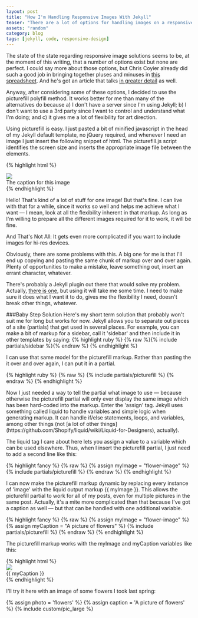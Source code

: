 ```yaml
---
layout: post
title: "How I'm Handling Responsive Images With Jekyll"
teaser: "There are a lot of options for handling images on a responsive site and none are perfect — hence the need for baby steps. For me, that means using the picturefill.js polyfill combined with a Jekyll/liquid hack. I know there's got to be a better way, but since I'm not sure what that is just yet, I'll do this."
assets: "random"
category: blog
tags: [jekyll, code, responsive-design]
---
```

The state of the state regarding responsive image solutions seems to be, at the moment of this writing, that a number of options exist but none are perfect. I could say more about those options, but Chris Coyier already did such a good job in bringing together pluses and minuses in [this spreadsheet](https://docs.google.com/spreadsheet/ccc?key=0Al0lI17fOl9DdDgxTFVoRzFpV3VCdHk2NTBmdVI2OXc#gid=0). And he's got an article that talks [in greater detail](http://css-tricks.com/which-responsive-images-solution-should-you-use/) as well.

Anyway, after considering some of these options, I decided to use the picturefill polyfill method. It works better for me than many of the alternatives do because a) I don't have a server since I'm using Jekyll; b) I don't want to use a 3rd party since I want to control and understand what I'm doing; and c) it gives me a lot of flexibility for art direction. 

Using picturefill is easy. I just pasted a bit of minified javascript in the head of my Jekyll default template, no jQuery required, and whenever I need an image I just insert the following snippet of html. The picturefill.js script identifies the screen size and inserts the appropriate image file between the <span> elements.

{% highlight html %}
<div class="my-picturefill-image">
  <span data-picture data-alt="The image title">
  <span data-src="/assets/images/image-small.jpg"></span>
  <span data-src="/assets/images/image-medium.jpg" data-media="(min-width: 38em)"></span>
  <span data-src="/assets/images/image-large.jpg" data-media="(min-width: 50em)"></span>
  <!-- Fallback content for non-JS browsers. Same img src as the initial, unqualified source element. -->
  <noscript>
    <img src="/assets/images/image-small.jpg">
  </noscript>
  </span>
<div class="caption">The caption for this image</div>
</div>
{% endhighlight %}

<div class="marginator">
   <p>
    Hello! That's kind of a lot of stuff for one image! But that's fine. I can live with that for a while, since it works so well and helps me achieve what I want — I mean, look at all the flexibility inherent in that markup. As long as I'm willing to prepare all the different images required for it to work, it will be fine.
  </p>
  <div class="marginalia">
    <p><span class="margin-heading">And That's Not All:</span> It gets even more complicated if you want to include images for hi-res devices.
    </p></div>
</div>

Obviously, there are some problems with this. A big one for me is that I'll end up copying and pasting the same chunk of markup over and over again. Plenty of opportunities to make a mistake, leave something out, insert an errant character, whatever. 

There's probably a Jekyll plugin out there that would solve my problem. Actually, [there is one](https://github.com/robwierzbowski/jekyll-picture-tag), but using it will take me some time. I need to make sure it does what I want it to do, gives me the flexibility I need, doesn't break other things, whatever. 

###Baby Step Solution
Here's my short term solution that probably won't suit me for long but works for now. Jekyll allows you to separate out pieces of a site (partials) that get used in several places. For example, you can make a bit of markup for a sidebar, call it 'sidebar' and then include it in other templates by saying:
{% highlight ruby %}
{% raw %}{% include partials/sidebar %}{% endraw %}
{% endhighlight %}
<p>I can use that same model for the picturefill markup. Rather than pasting the it over and over again, I can put it in a partial.</p>
{% highlight ruby %}
{% raw %}
{% include partials/picturefill %}
{% endraw %}
{% endhighlight %}
<p>Now I just needed a way to tell the partial what image to use — because otherwise the picturefill partial will only ever display the same image which has been hard-coded into the markup. Enter the 'assign' tag. Jekyll uses something called liquid to handle variables and simple logic when generating markup. It can handle if/else statements, loops, and variables, among other things (not [a lot of other things](https://github.com/Shopify/liquid/wiki/Liquid-for-Designers), actually).</p>
<p>The liquid tag I care about here lets you assign a value to a variable which can be used elsewhere. Thus, when I insert the picturefill partial, I just need to add a second line like this:</p>
{% highlight fancy %}
{% raw %}
{% assign myImage = "flower-image" %}
{% include partials/picturefill %}
{% endraw %}
{% endhighlight %}
<p>I can now make the picturefill markup dynamic by replacing every instance of 'image' with the liquid output markup {{ myImage }}. This allows the picturefill partial to work for all of my posts, even for multiple pictures in the same post. Actually, it's a mite more complicated than that because I've got a caption as well — but that can be handled with one additional variable. </p>
{% highlight fancy %}
{% raw %}
{% assign myImage = "flower-image" %}
{% assign myCaption = "A picture of flowers" %}
{% include partials/picturefill %}
{% endraw %}
{% endhighlight %}
<p>The picturefill markup works with the myImage and myCaption variables like this: </p>
{% highlight html %}
<div class="my-picturefill-image">
  <span data-picture data-alt="{{ myCaption }}">
  <span data-src="/assets/images/{{ myImage }}-small.jpg"></span>
  <span data-src="/assets/images/{{ myImage }}-medium.jpg" data-media="(min-width: 38em)"></span>
  <span data-src="/assets/images/{{ myImage }}-large.jpg" data-media="(min-width: 50em)"></span>
  <!-- Fallback content for non-JS browsers. Same img src as the initial, unqualified source element. -->
  <noscript>
    <img src="/assets/images/{{ myImage }}-small.jpg">
  </noscript>
  </span>
<div class="caption">{{ myCaption }}</div>
</div>
{% endhighlight %}
<p>I'll try it here with an image of some flowers I took last spring:</p>
{% assign photo = 'flowers' %}
{% assign caption = 'A picture of flowers' %}
{% include custom/pic_large %}
